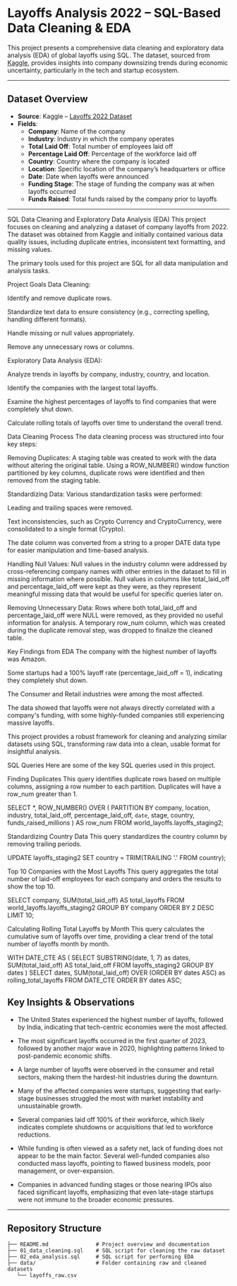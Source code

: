 # Layoffs Analysis 2022 – SQL-Based Data Cleaning & EDA

This project presents a comprehensive data cleaning and exploratory data analysis (EDA) of global layoffs using SQL. The dataset, sourced from [Kaggle](https://www.kaggle.com/datasets/swaptr/layoffs-2022), provides insights into company downsizing trends during economic uncertainty, particularly in the tech and startup ecosystem.

---

## Dataset Overview

- **Source**: Kaggle – [Layoffs 2022 Dataset](https://www.kaggle.com/datasets/swaptr/layoffs-2022)
- **Fields**: 
  - **Company**: Name of the company
  - **Industry**: Industry in which the company operates
  - **Total Laid Off**: Total number of employees laid off
  - **Percentage Laid Off**: Percentage of the workforce laid off
  - **Country**: Country where the company is located
  - **Location**: Specific location of the company’s headquarters or office
  - **Date**: Date when layoffs were announced
  - **Funding Stage**: The stage of funding the company was at when layoffs occurred
  - **Funds Raised**: Total funds raised by the company prior to layoffs

---

SQL Data Cleaning and Exploratory Data Analysis (EDA)
This project focuses on cleaning and analyzing a dataset of company layoffs from 2022. The dataset was obtained from Kaggle and initially contained various data quality issues, including duplicate entries, inconsistent text formatting, and missing values.

The primary tools used for this project are SQL for all data manipulation and analysis tasks.

Project Goals
Data Cleaning:

Identify and remove duplicate rows.

Standardize text data to ensure consistency (e.g., correcting spelling, handling different formats).

Handle missing or null values appropriately.

Remove any unnecessary rows or columns.

Exploratory Data Analysis (EDA):

Analyze trends in layoffs by company, industry, country, and location.

Identify the companies with the largest total layoffs.

Examine the highest percentages of layoffs to find companies that were completely shut down.

Calculate rolling totals of layoffs over time to understand the overall trend.

Data Cleaning Process
The data cleaning process was structured into four key steps:

Removing Duplicates: A staging table was created to work with the data without altering the original table. Using a ROW_NUMBER() window function partitioned by key columns, duplicate rows were identified and then removed from the staging table.

Standardizing Data: Various standardization tasks were performed:

Leading and trailing spaces were removed.

Text inconsistencies, such as Crypto Currency and CryptoCurrency, were consolidated to a single format (Crypto).

The date column was converted from a string to a proper DATE data type for easier manipulation and time-based analysis.

Handling Null Values: Null values in the industry column were addressed by cross-referencing company names with other entries in the dataset to fill in missing information where possible. Null values in columns like total_laid_off and percentage_laid_off were kept as they were, as they represent meaningful missing data that would be useful for specific queries later on.

Removing Unnecessary Data: Rows where both total_laid_off and percentage_laid_off were NULL were removed, as they provided no useful information for analysis. A temporary row_num column, which was created during the duplicate removal step, was dropped to finalize the cleaned table.

Key Findings from EDA
The company with the highest number of layoffs was Amazon.

Some startups had a 100% layoff rate (percentage_laid_off = 1), indicating they completely shut down.

The Consumer and Retail industries were among the most affected.

The data showed that layoffs were not always directly correlated with a company's funding, with some highly-funded companies still experiencing massive layoffs.

This project provides a robust framework for cleaning and analyzing similar datasets using SQL, transforming raw data into a clean, usable format for insightful analysis.

SQL Queries
Here are some of the key SQL queries used in this project.

Finding Duplicates
This query identifies duplicate rows based on multiple columns, assigning a row number to each partition. Duplicates will have a row_num greater than 1.

SELECT *,
		ROW_NUMBER() OVER (
			PARTITION BY company, location, industry, total_laid_off, percentage_laid_off, `date`, stage, country, funds_raised_millions
			) AS row_num
FROM world_layoffs.layoffs_staging2;

Standardizing Country Data
This query standardizes the country column by removing trailing periods.

UPDATE layoffs_staging2
SET country = TRIM(TRAILING '.' FROM country);

Top 10 Companies with the Most Layoffs
This query aggregates the total number of laid-off employees for each company and orders the results to show the top 10.

SELECT company, SUM(total_laid_off) AS total_layoffs
FROM world_layoffs.layoffs_staging2
GROUP BY company
ORDER BY 2 DESC
LIMIT 10;

Calculating Rolling Total Layoffs by Month
This query calculates the cumulative sum of layoffs over time, providing a clear trend of the total number of layoffs month by month.

WITH DATE_CTE AS (
    SELECT SUBSTRING(date, 1, 7) as dates, SUM(total_laid_off) AS total_laid_off
    FROM layoffs_staging2
    GROUP BY dates
)
SELECT dates, SUM(total_laid_off) OVER (ORDER BY dates ASC) as rolling_total_layoffs
FROM DATE_CTE
ORDER BY dates ASC;


## Key Insights & Observations

- The United States experienced the highest number of layoffs, followed by India, indicating that tech-centric economies were the most affected.

- The most significant layoffs occurred in the first quarter of 2023, followed by another major wave in 2020, highlighting patterns linked to post-pandemic economic shifts.

- A large number of layoffs were observed in the consumer and retail sectors, making them the hardest-hit industries during the downturn.

- Many of the affected companies were startups, suggesting that early-stage businesses struggled the most with market instability and unsustainable growth.

- Several companies laid off 100% of their workforce, which likely indicates complete shutdowns or acquisitions that led to workforce reductions.

- While funding is often viewed as a safety net, lack of funding does not appear to be the main factor. Several well-funded companies also conducted mass layoffs, pointing to flawed business models, poor management, or over-expansion.

- Companies in advanced funding stages or those nearing IPOs also faced significant layoffs, emphasizing that even late-stage startups were not immune to the broader economic pressures.

---

## Repository Structure

```
├── README.md               # Project overview and documentation  
├── 01_data_cleaning.sql    # SQL script for cleaning the raw dataset  
├── 02_eda_analysis.sql     # SQL script for performing EDA  
├── data/                   # Folder containing raw and cleaned datasets  
   └── layoffs_raw.csv  
             


